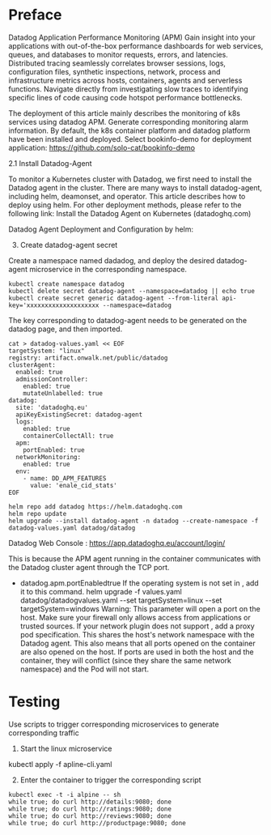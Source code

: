 # Preface 

Datadog Application Performance Monitoring (APM) Gain insight into your applications with out-of-the-box performance dashboards for web services, queues, and databases to monitor requests, errors, and latencies. Distributed tracing seamlessly correlates browser sessions, logs, configuration files, synthetic inspections, network, process and infrastructure metrics across hosts, containers, agents and serverless functions. Navigate directly from investigating slow traces to identifying specific lines of code causing code hotspot performance bottlenecks.

The deployment of this article mainly describes the monitoring of k8s services using datadog APM. Generate corresponding monitoring alarm information. By default, the k8s container platform and datadog platform have been installed and deployed.
Select bookinfo-demo for deployment application: https://github.com/solo-cat/bookinfo-demo


2.1 Install Datadog-Agent

To monitor a Kubernetes cluster with Datadog, we first need to install the Datadog agent in the cluster. There are many ways to install datadog-agent, including helm, deamonset, and operator. This article describes how to deploy using helm. For other deployment methods, please refer to the following link: Install the Datadog Agent on Kubernetes (datadoghq.com)

Datadog Agent Deployment and Configuration by helm:


3. Create datadog-agent secret

Create a namespace named dadadog, and deploy the desired datadog-agent microservice in the corresponding namespace.

```
kubectl create namespace datadog
kubectl delete secret datadog-agent --namespace=datadog || echo true
kubectl create secret generic datadog-agent --from-literal api-key='xxxxxxxxxxxxxxxxxxxx --namespace=datadog
```

The key corresponding to datadog-agent needs to be generated on the datadog page, and then imported.

```
cat > datadog-values.yaml << EOF
targetSystem: "linux"
registry: artifact.onwalk.net/public/datadog
clusterAgent:
  enabled: true
  admissionController:
    enabled: true
    mutateUnlabelled: true
datadog:
  site: 'datadoghq.eu'
  apiKeyExistingSecret: datadog-agent
  logs:
    enabled: true
    containerCollectAll: true
  apm:
    portEnabled: true
  networkMonitoring:
    enabled: true
  env:
    - name: DD_APM_FEATURES
      value: 'enale_cid_stats'
EOF

helm repo add datadog https://helm.datadoghq.com
helm repo update
helm upgrade --install datadog-agent -n datadog --create-namespace -f datadog-values.yaml datadog/datadog
```

Datadog Web Console : https://app.datadoghq.eu/account/login/


This is because the APM agent running in the container communicates with the Datadog cluster agent through the TCP port. 
* datadog.apm.portEnabledtrue If the operating system is not set in , add it to this command. helm upgrade -f values.yaml <RELEASE NAME> datadog/datadogvalues.yaml --set targetSystem=linux --set targetSystem=windows
Warning: This parameter will open a port on the host. Make sure your firewall only allows access from applications or trusted sources. If your network plugin does not support , add a proxy pod specification. This shares the host's network namespace with the Datadog agent. This also means that all ports opened on the container are also opened on the host. If ports are used in both the host and the container, they will conflict (since they share the same network namespace) and the Pod will not start.


# Testing

Use scripts to trigger corresponding microservices to generate corresponding traffic

1. Start the linux microservice

kubectl apply -f apline-cli.yaml

2. Enter the container to trigger the corresponding script

```
kubectl exec -t -i alpine -- sh
while true; do curl http://details:9080; done
while true; do curl http://ratings:9080; done
while true; do curl http://reviews:9080; done
while true; do curl http://productpage:9080; done
```
